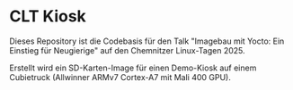 # CLT Kiosk

Dieses Repository ist die Codebasis für den Talk "Imagebau mit Yocto: Ein Einstieg für Neugierige" auf den Chemnitzer Linux-Tagen 2025.

Erstellt wird ein SD-Karten-Image für einen Demo-Kiosk auf einem Cubietruck (Allwinner ARMv7 Cortex-A7 mit Mali 400 GPU).